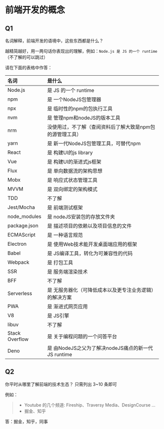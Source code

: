 # 前端开发的概念

## Q1

名词解释，前端开发的语境中，这些东西都是什么？

越精简越好，用一两句话你表现出的理解，例如：`Node.js 是 JS 的一个 runtime`  
（不了解的可以跳过）

请在下面的表格中作答：

| 名词           | 是什么               |
| :------------- | :------------------- |
| Node.js        | 是 JS 的一个 runtime |
| npm            | 是 一个NodeJS包管理器 |
| npx            | 是 临时性的npm的包执行工具 |
| nvm            | 是 管理npm和nodeJS的版本工具 |
| nrm            | 没使用过，不了解（查阅资料后了解大致是npm包的源管理工具） |
| yarn           | 是 新一代NodeJS包管理工具，可替代npm |
| React          | 是 构建UI的js library |
| Vue            | 是 构建UI的渐进式js框架 |
| Flux           | 是 单向数据流的架构思想 |
| Mobx           | 是 响应式状态管理工具 |
| MVVM           | 是 双向绑定的架构模式 |
| TDD            | 不了解 |
| Jest/Mocha     | 是 前端测试框架 |
| node_modules   | 是 nodeJS安装包的存放文件夹 |
| package.json   | 是 描述项目的依赖以及项目信息的文件 |
| ECMAScript     | 是 一种语言规范 |
| Electron       | 是 使用Web技术能开发桌面端应用的框架 |
| Babel          | 是 JS编译工具，转化为可兼容性的代码 |
| Webpack        | 是 打包工具 |
| SSR            | 是 服务端渲染技术 |
| BFF            | 不了解 |
| Serverless     | 是 无服务器化（可降低成本以及更专注业务逻辑）的解决方案 |
| PWA            | 是 渐进式网页应用 |
| V8             | 是 JS引擎 |
| libuv          | 不了解 |
| Stack Overflow | 是 关于编程问题的一个问答平台 |
| Deno           | 是 由NodeJS之父为了解决nodeJS痛点的新一代JS runtime |

## Q2

你平时从哪里了解前端的技术生态？
只需列出 3~10 条即可

例如：

> - Youtube 的几个频道: Fireship、Traversy Media、DesignCourse …
> - 掘金、知乎

答：掘金，知乎，同事
